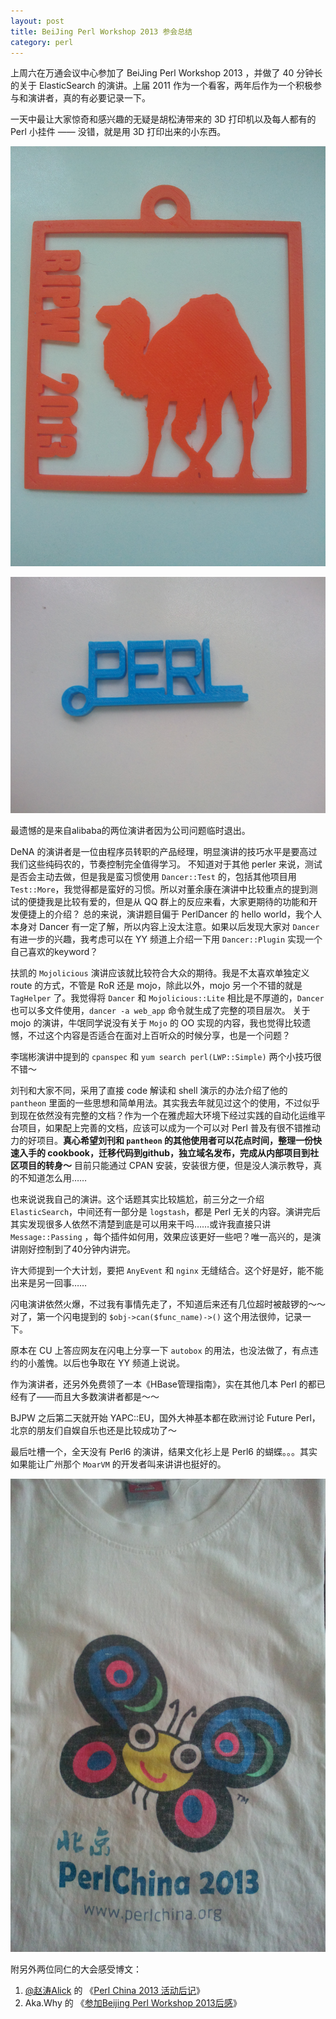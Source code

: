```yaml
---
layout: post
title: BeiJing Perl Workshop 2013 参会总结
category: perl
---
```


上周六在万通会议中心参加了 BeiJing Perl Workshop 2013 ，并做了 40 分钟长的关于 ElasticSearch 的演讲。上届 2011 作为一个看客，两年后作为一个积极参与和演讲者，真的有必要记录一下。

一天中最让大家惊奇和感兴趣的无疑是胡松涛带来的 3D 打印机以及每人都有的 Perl 小挂件 —— 没错，就是用 3D 打印出来的小东西。

![large](/images/uploads/3d_perlchina.jpg)

![small](/images/uploads/3d_perl.jpg)

最遗憾的是来自alibaba的两位演讲者因为公司问题临时退出。

DeNA 的演讲者是一位由程序员转职的产品经理，明显演讲的技巧水平是要高过我们这些纯码农的，节奏控制完全值得学习。
不知道对于其他 perler 来说，测试是否会主动去做，但是我是蛮习惯使用 `Dancer::Test` 的，包括其他项目用 `Test::More`，我觉得都是蛮好的习惯。所以对董余康在演讲中比较重点的提到测试的便捷我是比较有爱的，但是从 QQ 群上的反应来看，大家更期待的功能和开发便捷上的介绍？
总的来说，演讲题目偏于 PerlDancer 的 hello world，我个人本身对 Dancer 有一定了解，所以内容上没太注意。如果以后发现大家对 `Dancer` 有进一步的兴趣，我考虑可以在 YY 频道上介绍一下用 `Dancer::Plugin` 实现一个自己喜欢的keyword？

扶凯的 `Mojolicious` 演讲应该就比较符合大众的期待。我是不太喜欢单独定义 route 的方式，不管是 RoR 还是 mojo，除此以外，mojo 另一个不错的就是 `TagHelper` 了。我觉得将 `Dancer` 和 `Mojolicious::Lite` 相比是不厚道的，`Dancer` 也可以多文件使用，`dancer -a web_app` 命令就生成了完整的项目层次。
关于 mojo 的演讲，牛氓同学说没有关于 `Mojo` 的 OO 实现的内容，我也觉得比较遗憾，不过这个内容是否适合在面对上百听众的时候分享，也是一个问题？

李瑞彬演讲中提到的 `cpanspec` 和 `yum search perl(LWP::Simple)` 两个小技巧很不错～

刘刊和大家不同，采用了直接 code 解读和 shell 演示的办法介绍了他的 `pantheon` 里面的一些思想和简单用法。其实我去年就见过这个的使用，不过似乎到现在依然没有完整的文档？作为一个在雅虎超大环境下经过实践的自动化运维平台项目，如果配上完善的文档，应该可以成为一个可以对 Perl 普及有很不错推动力的好项目。__真心希望刘刊和 `pantheon` 的其他使用者可以花点时间，整理一份快速入手的 cookbook，迁移代码到github，独立域名发布，完成从内部项目到社区项目的转身～__
目前只能通过 CPAN 安装，安装很方便，但是没人演示教导，真的不知道怎么用……

也来说说我自己的演讲。这个话题其实比较尴尬，前三分之一介绍 `ElasticSearch`，中间还有一部分是 `logstash`，都是 Perl 无关的内容。演讲完后其实发现很多人依然不清楚到底是可以用来干吗……或许我直接只讲 `Message::Passing` ，每个插件如何用，效果应该更好一些吧？唯一高兴的，是演讲刚好控制到了40分钟内讲完。

许大师提到一个大计划，要把 `AnyEvent` 和 `nginx` 无缝结合。这个好是好，能不能出来是另一回事……

闪电演讲依然火爆，不过我有事情先走了，不知道后来还有几位超时被敲锣的～～
对了，第一个闪电提到的 `$obj->can($func_name)->()` 这个用法很帅，记录一下。

原本在 CU 上答应网友在闪电上分享一下 `autobox` 的用法，也没法做了，有点违约的小羞愧。以后也争取在 YY 频道上说说。

作为演讲者，还另外免费领了一本《HBase管理指南》，实在其他几本 Perl 的都已经有了——而且大多数演讲者都是～～

BJPW 之后第二天就开始 YAPC::EU，国外大神基本都在欧洲讨论 Future Perl，北京的朋友们自娱自乐也还是比较成功了～

最后吐槽一个，全天没有 Perl6 的演讲，结果文化衫上是 Perl6 的蝴蝶。。。其实如果能让广州那个 `MoarVM` 的开发者叫来讲讲也挺好的。

![大会T恤衫](/images/uploads/T-shirt.jpg)

附另外两位同仁的大会感受博文：

1. [@赵涛Alick](http://www.weibo.com/alickzhao) 的 《[Perl China 2013 活动后记](http://wp-awesome.rhcloud.com/2013/08/18/perl-china-2013-notes/)》
2. Aka.Why 的 《[参加Beijing Perl Workshop 2013后感](http://blog.aka-cool.net/blog/2013/08/12/learn-from-beijing-perl-workshop-2013/)》
